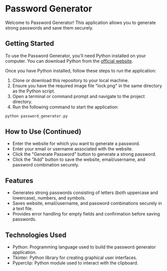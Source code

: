 # Password Generator

Welcome to Password Generator! This application allows you to generate strong passwords and save them securely.

## Getting Started

To use the Password Generator, you'll need Python installed on your computer. You can download Python from the [official website](https://www.python.org/).

Once you have Python installed, follow these steps to run the application:

1. Clone or download this repository to your local machine.
2. Ensure you have the required image file "lock.png" in the same directory as the Python script.
3. Open a terminal or command prompt and navigate to the project directory.
4. Run the following command to start the application:

```bash
python password_generator.py
```
## How to Use (Continued)

- Enter the website for which you want to generate a password.
- Enter your email or username associated with the website.
- Click the "Generate Password" button to generate a strong password.
- Click the "Add" button to save the website, email/username, and password combination securely.

## Features

- Generates strong passwords consisting of letters (both uppercase and lowercase), numbers, and symbols.
- Saves website, email/username, and password combinations securely in a text file.
- Provides error handling for empty fields and confirmation before saving passwords.

## Technologies Used

- Python: Programming language used to build the password generator application.
- Tkinter: Python library for creating graphical user interfaces.
- Pyperclip: Python module used to interact with the clipboard.
